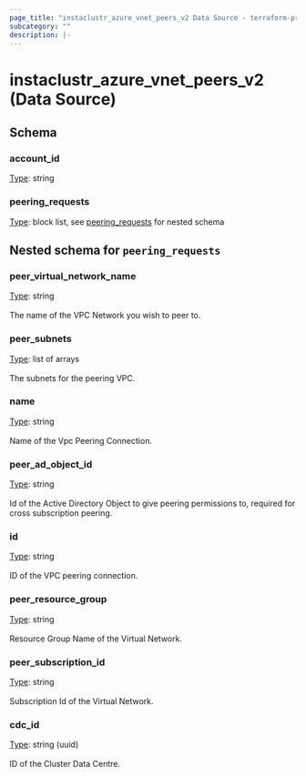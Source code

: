 ```yaml
---
page_title: "instaclustr_azure_vnet_peers_v2 Data Source - terraform-provider-instaclustr"
subcategory: ""
description: |-
---
```


# instaclustr_azure_vnet_peers_v2 (Data Source)

## Schema
### account_id<br>
<ins>Type</ins>: string<br>

### peering_requests<br>
<ins>Type</ins>: block list, see [peering_requests](#nested--peering_requests) for nested schema<br>

<a id="nested--peering_requests"></a>
## Nested schema for `peering_requests`<br>

### peer_virtual_network_name<br>
<ins>Type</ins>: string<br>
<br>The name of the VPC Network you wish to peer to.
### peer_subnets<br>
<ins>Type</ins>: list of arrays<br>
<br>The subnets for the peering VPC.
### name<br>
<ins>Type</ins>: string<br>
<br>Name of the Vpc Peering Connection.
### peer_ad_object_id<br>
<ins>Type</ins>: string<br>
<br>Id of the Active Directory Object to give peering permissions to, required for cross subscription peering.
### id<br>
<ins>Type</ins>: string<br>
<br>ID of the VPC peering connection.
### peer_resource_group<br>
<ins>Type</ins>: string<br>
<br>Resource Group Name of the Virtual Network.
### peer_subscription_id<br>
<ins>Type</ins>: string<br>
<br>Subscription Id of the Virtual Network.
### cdc_id<br>
<ins>Type</ins>: string (uuid)<br>
<br>ID of the Cluster Data Centre.

